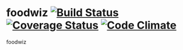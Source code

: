 foodwiz
[![Build Status](https://travis-ci.org/RedRoosterMobile/foodwiz.svg?branch=master)](https://travis-ci.org/RedRoosterMobile/foodwiz)
[![Coverage Status](https://coveralls.io/repos/github/RedRoosterMobile/foodwiz/badge.svg?branch=master)](https://coveralls.io/github/RedRoosterMobile/foodwiz?branch=master)
[![Code Climate](https://codeclimate.com/github/RedRoosterMobile/foodwiz/badges/gpa.svg)](https://codeclimate.com/github/RedRoosterMobile/foodwiz)
=======

foodwiz
